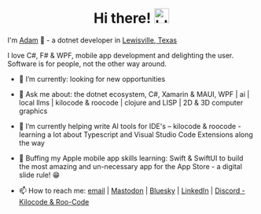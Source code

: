 <h1 align="center">Hi there! <img src="https://camo.githubusercontent.com/d04509037f646eab5c2d6d130574ef059fa8eef92e45a139a827a8d06e9d5042/68747470733a2f2f656d6f6a69732e736c61636b6d6f6a69732e636f6d2f656d6f6a69732f696d616765732f313533363335313037352f343539342f626c6f622d776176652e676966" alt="blob wave" style="width:30px; height:30px;"></h1>

I'm [Adam](https://github.com/adamhill) 🦿 - a dotnet developer in [Lewisville, Texas](https://maps.apple.com/place?auid=12822580968930854471&address=Lewisville%2C+TX%2C+United+States&coordinate=33.0472383%2C-96.9941348&name=Lewisville&lsp=6489)

I love C#, F# & WPF, mobile app development and delighting the user. Software is for people, not the other way around.

- 🔭 I’m currently: looking for new opportunities

- 💬 Ask me about: the dotnet ecosystem, C#, Xamarin & MAUI, WPF | ai | local llms | kilocode & roocode | clojure and LISP | 2D & 3D computer graphics

- 🌱 I’m currently helping write AI tools for IDE's – kilocode & roocode - learning a lot about Typescript and Visual Studio Code Extensions along the way

- 🌱 Buffing my Apple mobile app skills learning: Swift & SwiftUI to build the most amazing and un-necessary app for the App Store - a digital slide rule! 😁

- 📫 How to reach me: [email](mailto:adam.hill@gmail.com)  |  [Mastodon](https://hachyderm.io/@adamhill)  |  [Bluesky](https://bsky.app/profile/adam-hill.bsky.social)  |  [LinkedIn](https://www.linkedin.com/in/ahill/)  |  [Discord - Kilocode & Roo-Code](http://discord.com/users/333295558573817856)
<!--  
<h3>Github Stats</h3>
<p><img align="center"
    src="https://github-readme-stats.vercel.app/api/top-langs?username=adamhill&show_icons=true&locale=en&bg_color=0d1117&text_color=ffffff&layout=compact"
    alt="adamhill" 
    bg_color=#808080/></p>

<br>

<p>&nbsp;<img align="center" src="https://github-readme-stats.vercel.app/api?username=adamhill&show_icons=true&locale=en&bg_color=0d1117&text_color=ffffff&repo=convoychat"
    alt="adamhill" /></p>

<br>

<p><img align="center" src="https://github-readme-streak-stats.herokuapp.com/?user=adamhill&theme=dark&background=0d1117&date_format=M%20j%5B%2C%20Y%5D" alt="adamhill" /></p>


## Random Github Trophies
[![trophy](https://github-profile-trophy.vercel.app/?username=adamhill&theme=onedark&no-frame=true&no-bg=true)](https://github.com/ryo-ma/github-profile-trophy)

<p align="right"> <h4>Profile Views </h4> <img src="https://komarev.com/ghpvc/?username=adamhill&label=Profile%20views&color=0e75b6&style=flat"
    alt="adamhill" /> 
  </p>
-->
  

<!--
**adamhill/adamhill** is a ✨ _special_ ✨ repository because its `README.md` (this file) appears on your GitHub profile.

Here are some ideas to get you started:

- 🔭 I’m currently working on ...
- 🌱 I’m currently learning ...
- 👯 I’m looking to collaborate on ...
- 🤔 I’m looking for help with ...
- 💬 Ask me about ...
- 📫 How to reach me: ...
- 😄 Pronouns: ...
- ⚡ Fun fact: ...
-->
